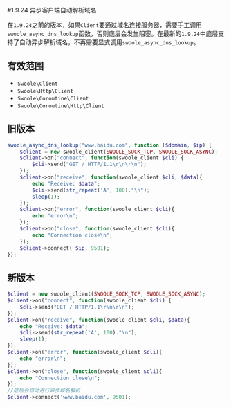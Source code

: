 #1.9.24 异步客户端自动解析域名

在`1.9.24`之前的版本，如果`Client`要通过域名连接服务器，需要手工调用`swoole_async_dns_lookup`函数，否则底层会发生阻塞。在最新的`1.9.24`中底层支持了自动异步解析域名，不再需要显式调用`swoole_async_dns_lookup`。

有效范围
-----
* `Swoole\Client`
* `Swoole\Http\Client`
* `Swoole\Coroutine\Client`
* `Swoole\Coroutine\Http\Client`

旧版本
----
```php
swoole_async_dns_lookup("www.baidu.com", function ($domain, $ip) {
	$client = new swoole_client(SWOOLE_SOCK_TCP, SWOOLE_SOCK_ASYNC);
	$client->on("connect", function(swoole_client $cli) {
		$cli->send("GET / HTTP/1.1\r\n\r\n");
	});
	$client->on("receive", function(swoole_client $cli, $data){
		echo "Receive: $data";
		$cli->send(str_repeat('A', 100)."\n");
		sleep(1);
	});
	$client->on("error", function(swoole_client $cli){
		echo "error\n";
	});
	$client->on("close", function(swoole_client $cli){
		echo "Connection close\n";
	});
	$client->connect( $ip, 9501);
});
```

新版本
---
```php
$client = new swoole_client(SWOOLE_SOCK_TCP, SWOOLE_SOCK_ASYNC);
$client->on("connect", function(swoole_client $cli) {
    $cli->send("GET / HTTP/1.1\r\n\r\n");
});
$client->on("receive", function(swoole_client $cli, $data){
    echo "Receive: $data";
    $cli->send(str_repeat('A', 100)."\n");
    sleep(1);
});
$client->on("error", function(swoole_client $cli){
    echo "error\n";
});
$client->on("close", function(swoole_client $cli){
    echo "Connection close\n";
});
//底层会自动进行异步域名解析
$client->connect('www.baidu.com', 9501);
```